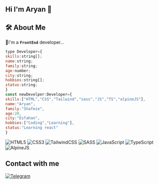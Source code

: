 ## Hi I'm Aryan 👋
## 🛠  About Me
💛I'm a **`FrontEnd`** developer...
```javascript
type Developer={
skills:string[];
name:string;
family:string;
age:number;
city:string;
hobbies:string[];
status:string;
}
const newDevelper:Developer={
skills:["HTML","CSS","Tailwind","sass","JS","TS","alpineJS"],
name:"Aryan",
family:"Shafeie",
age:20,
city:"Esfahan",
hobbies:["Coding","Learning"],
status:"Learning react"
}
```
![HTML5](https://img.shields.io/badge/html5-%23E34F26.svg?style=for-the-badge&logo=html5&logoColor=white)
![CSS3](https://img.shields.io/badge/css3-%231572B6.svg?style=for-the-badge&logo=css3&logoColor=white)
![TailwindCSS](https://img.shields.io/badge/tailwindcss-%2338B2AC.svg?style=for-the-badge&logo=tailwind-css&logoColor=white)
![SASS](https://img.shields.io/badge/SASS-hotpink.svg?style=for-the-badge&logo=SASS&logoColor=white)
![JavaScript](https://img.shields.io/badge/javascript-%23323330.svg?style=for-the-badge&logo=javascript&logoColor=%23F7DF1E)
![TypeScript](https://img.shields.io/badge/typescript-%23007ACC.svg?style=for-the-badge&logo=typescript&logoColor=white)
![AlpineJS](https://img.shields.io/badge/AlpineJS-%23007ACC.svg?style=for-the-badge&logo=AlpineJS&logoColor=white)
</br>
## Contact with me

[![Telegram](https://img.shields.io/badge/Telegram-2CA5E0?style=for-the-badge&logo=telegram&logoColor=white)](https://t.me/AryanDev_JS)


